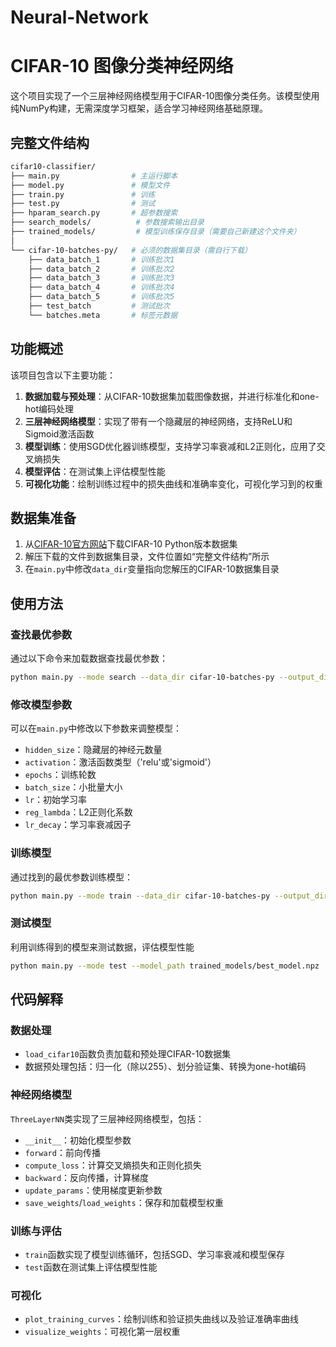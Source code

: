 # Neural-Network
# CIFAR-10 图像分类神经网络

这个项目实现了一个三层神经网络模型用于CIFAR-10图像分类任务。该模型使用纯NumPy构建，无需深度学习框架，适合学习神经网络基础原理。

## 完整文件结构
```bash
cifar10-classifier/
├── main.py                # 主运行脚本
├── model.py               # 模型文件
├── train.py               # 训练
├── test.py                # 测试
├── hparam_search.py       # 超参数搜索
├── search_models/          # 参数搜索输出目录
├── trained_models/         # 模型训练保存目录（需要自己新建这个文件夹）
│
└── cifar-10-batches-py/   # 必须的数据集目录（需自行下载）
    ├── data_batch_1       # 训练批次1
    ├── data_batch_2       # 训练批次2
    ├── data_batch_3       # 训练批次3
    ├── data_batch_4       # 训练批次4
    ├── data_batch_5       # 训练批次5
    ├── test_batch         # 测试批次
    └── batches.meta       # 标签元数据
```

## 功能概述

该项目包含以下主要功能：

1. **数据加载与预处理**：从CIFAR-10数据集加载图像数据，并进行标准化和one-hot编码处理
2. **三层神经网络模型**：实现了带有一个隐藏层的神经网络，支持ReLU和Sigmoid激活函数
3. **模型训练**：使用SGD优化器训练模型，支持学习率衰减和L2正则化，应用了交叉熵损失
4. **模型评估**：在测试集上评估模型性能
5. **可视化功能**：绘制训练过程中的损失曲线和准确率变化，可视化学习到的权重

## 数据集准备

1. 从[CIFAR-10官方网站](https://www.cs.toronto.edu/~kriz/cifar.html)下载CIFAR-10 Python版本数据集
2. 解压下载的文件到数据集目录，文件位置如“完整文件结构”所示
3. 在`main.py`中修改`data_dir`变量指向您解压的CIFAR-10数据集目录

## 使用方法

### 查找最优参数

通过以下命令来加载数据查找最优参数：

```bash
python main.py --mode search --data_dir cifar-10-batches-py --output_dir search_models
```

### 修改模型参数

可以在`main.py`中修改以下参数来调整模型：

- `hidden_size`：隐藏层的神经元数量
- `activation`：激活函数类型（'relu'或'sigmoid'）
- `epochs`：训练轮数
- `batch_size`：小批量大小
- `lr`：初始学习率
- `reg_lambda`：L2正则化系数
- `lr_decay`：学习率衰减因子

### 训练模型

通过找到的最优参数训练模型：

```bash
python main.py --mode train --data_dir cifar-10-batches-py --output_dir trained_models
```

### 测试模型

利用训练得到的模型来测试数据，评估模型性能

```bash
python main.py --mode test --model_path trained_models/best_model.npz
```

## 代码解释

### 数据处理

- `load_cifar10`函数负责加载和预处理CIFAR-10数据集
- 数据预处理包括：归一化（除以255）、划分验证集、转换为one-hot编码

### 神经网络模型

`ThreeLayerNN`类实现了三层神经网络模型，包括：

- `__init__`：初始化模型参数
- `forward`：前向传播
- `compute_loss`：计算交叉熵损失和正则化损失
- `backward`：反向传播，计算梯度
- `update_params`：使用梯度更新参数
- `save_weights`/`load_weights`：保存和加载模型权重

### 训练与评估

- `train`函数实现了模型训练循环，包括SGD、学习率衰减和模型保存
- `test`函数在测试集上评估模型性能

### 可视化

- `plot_training_curves`：绘制训练和验证损失曲线以及验证准确率曲线
- `visualize_weights`：可视化第一层权重

